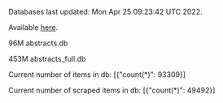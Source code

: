 Databases last updated: Mon Apr 25 09:23:42 UTC 2022. 

Available [here](https://github.com/cbeauhilton/ash-db/releases).


96M	abstracts.db

453M	abstracts_full.db

Current number of items in db:
[{"count(*)": 93309}]

Current number of scraped items in db:
[{"count(*)": 49492}]
